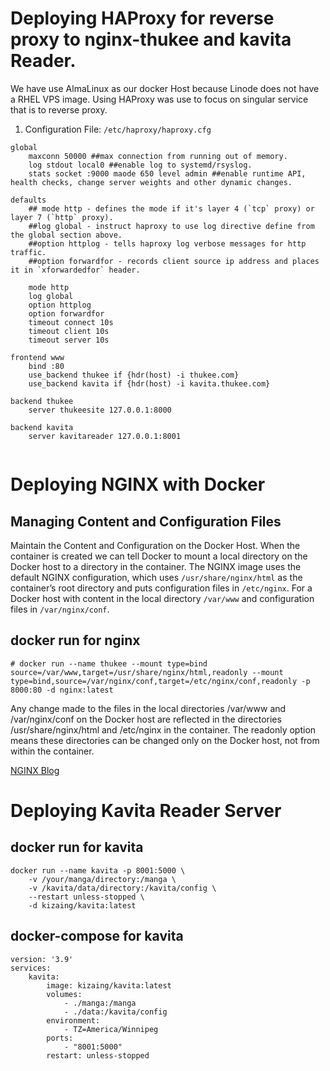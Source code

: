# Deploying HAProxy for reverse proxy to nginx-thukee and kavita Reader.
We have use AlmaLinux as our docker Host because Linode does not have a RHEL VPS image.
Using HAProxy was use to focus on singular service that is to reverse proxy.
1. Configuration File: `/etc/haproxy/haproxy.cfg`
```
global
    maxconn 50000 ##max connection from running out of memory.
    log stdout local0 ##enable log to systemd/rsyslog.
    stats socket :9000 maode 650 level admin ##enable runtime API, health checks, change server weights and other dynamic changes. 

defaults
    ## mode http - defines the mode if it's layer 4 (`tcp` proxy) or layer 7 (`http` proxy).
    ##log global - instruct haproxy to use log directive define from the global section above.
    ##option httplog - tells haproxy log verbose messages for http traffic.
    ##option forwardfor - records client source ip address and places it in `xforwardedfor` header.

    mode http
    log global
    option httplog
    option forwardfor
    timeout connect 10s
    timeout client 10s
    timeout server 10s

frontend www
    bind :80
    use_backend thukee if {hdr(host) -i thukee.com}
    use_backend kavita if {hdr(host) -i kavita.thukee.com}

backend thukee
    server thukeesite 127.0.0.1:8000

backend kavita
    server kavitareader 127.0.0.1:8001
    
```

# Deploying NGINX with Docker

## Managing Content and Configuration Files
Maintain the Content and Configuration on the Docker Host. When the container is created we can tell Docker to mount a local directory on the Docker host to a directory in the container. The NGINX image uses the default NGINX configuration, which uses `/usr/share/nginx/html` as the container’s root directory and puts configuration files in `/etc/nginx`. For a Docker host with content in the local directory `/var/www` and configuration files in `/var/nginx/conf`.

## docker run for nginx
```
# docker run --name thukee --mount type=bind source=/var/www,target=/usr/share/nginx/html,readonly --mount type=bind,source=/var/nginx/conf,target=/etc/nginx/conf,readonly -p 8000:80 -d nginx:latest
```
 Any change made to the files in the local directories /var/www and /var/nginx/conf on the Docker host are reflected in the directories /usr/share/nginx/html and /etc/nginx in the container. The readonly option means these directories can be changed only on the Docker host, not from within the container.

[NGINX Blog](https://www.nginx.com/blog/deploying-nginx-nginx-plus-docker/?fbclid=IwAR3HxLLX5Vm2D1mB9NIoAP-Pwovj25FZoAn8DQRJGoonKnjVasYTfPOuV6k)


# Deploying Kavita Reader Server

## docker run for kavita
```
docker run --name kavita -p 8001:5000 \
    -v /your/manga/directory:/manga \
    -v /kavita/data/directory:/kavita/config \
    --restart unless-stopped \
    -d kizaing/kavita:latest
```


## docker-compose for kavita
```
version: '3.9'
services:
    kavita:
        image: kizaing/kavita:latest
        volumes:
            - ./manga:/manga
            - ./data:/kavita/config
        environment:
            - TZ=America/Winnipeg
        ports:
            - "8001:5000"
        restart: unless-stopped
```